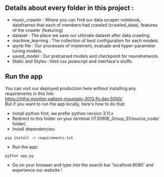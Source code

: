 
## Details about every folder in this project :
- music_crawler : Where you can find our data scraper notebook, dataframes that each of members had crawled (crawled_data), features of the crawler (featuring)
- dataset : The place we save our ultimate dataset after data crawling.
- machine_learning : The collection of best configuration for each models.
- ipynb file : Our processes of implement, evaluate and hyper-parameter tuning models.
- saved_model : Our pretrained models and checkpoint for neuralnetwork.
- Static and Styles : html css javascript and interface's stuffs.
## Run the app

You can visit our deployed production here without installing any requirements in this link: <br>
https://infra-monitor-patient-mountain-3013.fly.dev:5000/ <br>
But if you want to run the app locally, here's how to do that:
- Install python first, we prefer python version 3.11.x
- Redirect to this folder on your terminal (IT3090E_Group_31/source_code/ folder)
- Install dependencies:
~~~
pip install -r requirements.txt
~~~
- Run the app:
~~~
python app.py
~~~
- Go on your broswer and type into the search bar 'localhost:8080' and experience our website !
